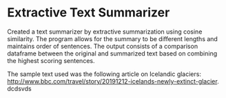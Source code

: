 # Extractive Text Summarizer

Created a text summarizer by extractive summarization using cosine similarity. The program allows for the summary to be different lengths and maintains order of sentences. The output consists of a comparison dataframe between the original and summarized text based on combining the highest scoring sentences. 

The sample text used was the following article on Icelandic glaciers: http://www.bbc.com/travel/story/20191212-icelands-newly-extinct-glacier. 
dcdsvds
